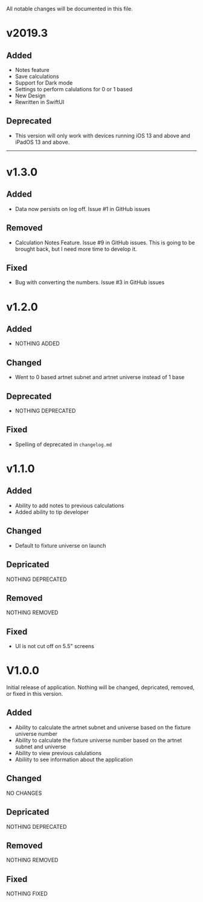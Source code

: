 All notable changes will be documented in this file.

# v2019.3

## Added

- Notes feature
- Save calculations
- Support for Dark mode
- Settings to perform calulations for 0 or 1 based
- New Design
- Rewritten in SwiftUI

## Deprecated

- This version will only work with devices running iOS 13 and above and iPadOS 13 and above.

---

# v1.3.0

## Added

- Data now persists on log off. Issue #1 in GitHub issues

## Removed

- Calculation Notes Feature. Issue #9 in GitHub issues. This is going to be brought back, but I need more time to develop it.

## Fixed

- Bug with converting the numbers. Issue #3 in GitHub issues

# v1.2.0

## Added

- NOTHING ADDED

## Changed

- Went to 0 based artnet subnet and artnet universe instead of 1 base

## Deprecated

- NOTHING DEPRECATED

## Fixed

- Spelling of deprecated in `changelog.md`

# v1.1.0

## Added

- Ability to add notes to previous calculations
- Added ability to tip developer

## Changed

- Default to fixture universe on launch

## Depricated

NOTHING DEPRECATED

## Removed

NOTHING REMOVED

## Fixed

- UI is not cut off on 5.5" screens

# V1.0.0

Initial release of application. Nothing will be changed, depricated, removed, or fixed in this version.

## Added

- Ability to calculate the artnet subnet and universe based on the fixture universe number
- Ability to calculate the fixture universe number based on the artnet subnet and universe
- Ability to view previous calulations
- Abiliity to see information about the application

## Changed

NO CHANGES

## Depricated

NOTHING DEPRECATED

## Removed

NOTHING REMOVED

## Fixed

NOTHING FIXED
